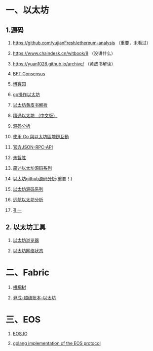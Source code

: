 # 一、以太坊

## 1.源码

1. <https://github.com/yujianFresh/ethereum-analysis> （重要，未看过）

3. <https://www.chaindesk.cn/witbook/8> （没讲什么）

4. <https://yuan1028.github.io/archive/> （黄皮书解读）

5. [BFT Consensus](<https://github.com/tendermint/tendermint>)

6. [博客园](<http://www.cnblogs.com/Evsward/tag/%E4%BB%A5%E5%A4%AA%E5%9D%8A/>)

7. [go操作以太坊](<https://goethereumbook.org/zh/client-setup/>)

8. [以太坊黄皮书解析](<https://yuan1028.github.io/ethereum-yellow-paper/>)

9. [精通以太坊 （中文版）](<https://github.com/inoutcode/ethereum_book>)

10. [源码分析](<https://blog.csdn.net/teaspring/article/details/78350888>)

11. [使用 Go 與以太坊區塊鏈互動](<https://medium.com/taipei-ethereum-meetup/%E4%BD%BF%E7%94%A8-go-%E8%88%87%E4%BB%A5%E5%A4%AA%E5%9D%8A%E5%8D%80%E5%A1%8A%E9%8F%88%E4%BA%92%E5%8B%95-a4a6cee256f2>)

12. [官方JSON-RPC-API](<https://ethereumbuilders.gitbooks.io/guide/content/en/ethereum_json_rpc.html>)

13. [朱智胜](<https://blog.csdn.net/wo541075754/article/details/53953933>)

14. [简述以太坊源码系列](<https://www.jianshu.com/u/5821743d07b1>)

15. [以太坊github源码分析](<https://github.com/ZtesoftCS/go-ethereum-code-analysis>)(重要！)

16. [以太坊源码系列](<https://blog.csdn.net/teaspring/article/list/1?t=1>)

17. [远航以太坊分析](<http://blog.luoyuanhang.com/>)

18. [孔一](<http://liyuechun.org/2017/10/11/solidity-contract-0019/>)

## 2. 以太坊工具

1. [以太坊浏览器](<https://www.etherchain.org/>)

2. [以太坊网络状态](<https://ethstats.net/>)

# 二、Fabric

1. [梧桐树](<http://wutongtree.github.io/translations/Next-Consensus-Architecture-Proposal_zh>)

2. [尹成-超级账本-以太坊](<https://blog.csdn.net/itcastcpp/article>)

# 三、EOS

1. [EOS.IO](<https://github.com/eoscanada/eos-go>)

2. [golang implementation of the EOS protocol](<https://github.com/eosspark/eos-go>)
